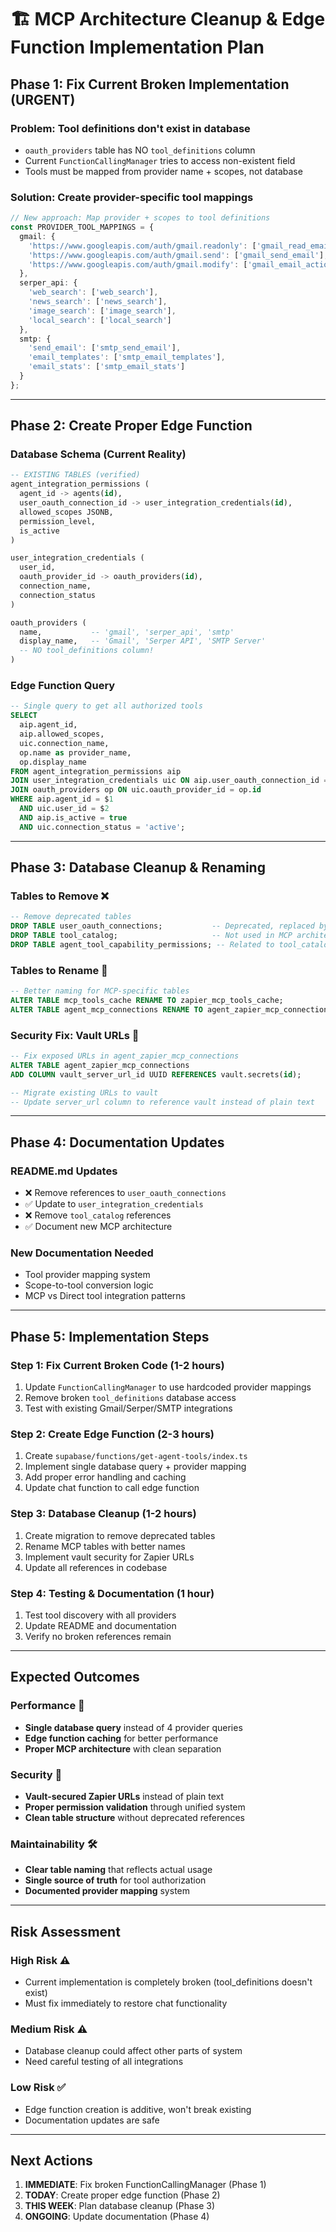 # 🏗️ MCP Architecture Cleanup & Edge Function Implementation Plan

## **Phase 1: Fix Current Broken Implementation (URGENT)**

### **Problem**: Tool definitions don't exist in database
- `oauth_providers` table has NO `tool_definitions` column
- Current `FunctionCallingManager` tries to access non-existent field
- Tools must be mapped from provider name + scopes, not database

### **Solution**: Create provider-specific tool mappings
```typescript
// New approach: Map provider + scopes to tool definitions
const PROVIDER_TOOL_MAPPINGS = {
  gmail: {
    'https://www.googleapis.com/auth/gmail.readonly': ['gmail_read_emails', 'gmail_search_emails'],
    'https://www.googleapis.com/auth/gmail.send': ['gmail_send_email'],
    'https://www.googleapis.com/auth/gmail.modify': ['gmail_email_actions']
  },
  serper_api: {
    'web_search': ['web_search'],
    'news_search': ['news_search'], 
    'image_search': ['image_search'],
    'local_search': ['local_search']
  },
  smtp: {
    'send_email': ['smtp_send_email'],
    'email_templates': ['smtp_email_templates'],
    'email_stats': ['smtp_email_stats']
  }
};
```

---

## **Phase 2: Create Proper Edge Function**

### **Database Schema (Current Reality)**
```sql
-- EXISTING TABLES (verified)
agent_integration_permissions (
  agent_id -> agents(id),
  user_oauth_connection_id -> user_integration_credentials(id),
  allowed_scopes JSONB,
  permission_level,
  is_active
)

user_integration_credentials (
  user_id,
  oauth_provider_id -> oauth_providers(id),
  connection_name,
  connection_status
)

oauth_providers (
  name,           -- 'gmail', 'serper_api', 'smtp'
  display_name,   -- 'Gmail', 'Serper API', 'SMTP Server'
  -- NO tool_definitions column!
)
```

### **Edge Function Query**
```sql
-- Single query to get all authorized tools
SELECT 
  aip.agent_id,
  aip.allowed_scopes,
  uic.connection_name,
  op.name as provider_name,
  op.display_name
FROM agent_integration_permissions aip
JOIN user_integration_credentials uic ON aip.user_oauth_connection_id = uic.id  
JOIN oauth_providers op ON uic.oauth_provider_id = op.id
WHERE aip.agent_id = $1 
  AND uic.user_id = $2
  AND aip.is_active = true
  AND uic.connection_status = 'active';
```

---

## **Phase 3: Database Cleanup & Renaming**

### **Tables to Remove** ❌
```sql
-- Remove deprecated tables
DROP TABLE user_oauth_connections;           -- Deprecated, replaced by user_integration_credentials
DROP TABLE tool_catalog;                     -- Not used in MCP architecture  
DROP TABLE agent_tool_capability_permissions; -- Related to tool_catalog
```

### **Tables to Rename** 🔄
```sql
-- Better naming for MCP-specific tables
ALTER TABLE mcp_tools_cache RENAME TO zapier_mcp_tools_cache;
ALTER TABLE agent_mcp_connections RENAME TO agent_zapier_mcp_connections;
```

### **Security Fix: Vault URLs** 🔐
```sql
-- Fix exposed URLs in agent_zapier_mcp_connections
ALTER TABLE agent_zapier_mcp_connections 
ADD COLUMN vault_server_url_id UUID REFERENCES vault.secrets(id);

-- Migrate existing URLs to vault
-- Update server_url column to reference vault instead of plain text
```

---

## **Phase 4: Documentation Updates**

### **README.md Updates**
- ❌ Remove references to `user_oauth_connections` 
- ✅ Update to `user_integration_credentials`
- ❌ Remove `tool_catalog` references
- ✅ Document new MCP architecture

### **New Documentation Needed**
- Tool provider mapping system
- Scope-to-tool conversion logic  
- MCP vs Direct tool integration patterns

---

## **Phase 5: Implementation Steps**

### **Step 1: Fix Current Broken Code** (1-2 hours)
1. Update `FunctionCallingManager` to use hardcoded provider mappings
2. Remove broken `tool_definitions` database access
3. Test with existing Gmail/Serper/SMTP integrations

### **Step 2: Create Edge Function** (2-3 hours) 
1. Create `supabase/functions/get-agent-tools/index.ts`
2. Implement single database query + provider mapping
3. Add proper error handling and caching
4. Update chat function to call edge function

### **Step 3: Database Cleanup** (1-2 hours)
1. Create migration to remove deprecated tables
2. Rename MCP tables with better names
3. Implement vault security for Zapier URLs
4. Update all references in codebase

### **Step 4: Testing & Documentation** (1 hour)
1. Test tool discovery with all providers
2. Update README and documentation
3. Verify no broken references remain

---

## **Expected Outcomes**

### **Performance** 🚀
- **Single database query** instead of 4 provider queries
- **Edge function caching** for better performance  
- **Proper MCP architecture** with clean separation

### **Security** 🔐
- **Vault-secured Zapier URLs** instead of plain text
- **Proper permission validation** through unified system
- **Clean table structure** without deprecated references

### **Maintainability** 🛠️
- **Clear table naming** that reflects actual usage
- **Single source of truth** for tool authorization
- **Documented provider mapping** system

---

## **Risk Assessment**

### **High Risk** ⚠️
- Current implementation is completely broken (tool_definitions doesn't exist)
- Must fix immediately to restore chat functionality

### **Medium Risk** ⚠️  
- Database cleanup could affect other parts of system
- Need careful testing of all integrations

### **Low Risk** ✅
- Edge function creation is additive, won't break existing
- Documentation updates are safe

---

## **Next Actions**

1. **IMMEDIATE**: Fix broken FunctionCallingManager (Phase 1)
2. **TODAY**: Create proper edge function (Phase 2)  
3. **THIS WEEK**: Plan database cleanup (Phase 3)
4. **ONGOING**: Update documentation (Phase 4)
